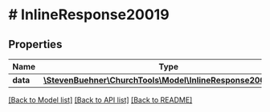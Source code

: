 # # InlineResponse20019

## Properties

Name | Type | Description | Notes
------------ | ------------- | ------------- | -------------
**data** | [**\StevenBuehner\ChurchTools\Model\InlineResponse20018Data**](InlineResponse20018Data.md) |  | [optional]

[[Back to Model list]](../../README.md#models) [[Back to API list]](../../README.md#endpoints) [[Back to README]](../../README.md)
